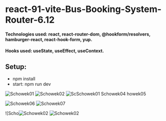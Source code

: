 # react-91-vite-Bus-Booking-System-Router-6.12

#### Technologies used: react, react-router-dom, @hookform/resolvers, hamburger-react, react-hook-form, yup.
#### Hooks used: useState, useEffect, useContext.
## Setup:
* npm install
* start: npm run dev

![Schowek01](https://github.com/ajarek/react-91-vite-Bus-Booking-System-Router-6.12/assets/61388692/3dab01f8-2fe9-4974-8d2e-7e50ded3f649)
![Schowek02](https://github.com/ajarek/react-91-vite-Bus-Booking-System-Router-6.12/assets/61388692/762d1acf-00a9-42ae-9426-0f15664bdad7)
![Sc![Schowek01](https://github.com/ajarek/react-91-vite-Bus-Booking-System-Router-6.12/assets/61388692/26083cf4-b6a0-4f95-a031-9836522a5c55)
![Schowek04](https://github.com/ajarek/react-91-vite-Bus-Booking-System-Router-6.12/assets/61388692/33208951-6374-4d4d-b7a9-cd8e8a45dc50)
howek05](https://github.com/ajarek/react-91-vite-Bus-Booking-System-Router-6.12/assets/61388692/fd09fbc9-8401-4e34-9675-70f23d388e8d)

![Schowek06](https://github.com/ajarek/react-91-vite-Bus-Booking-System-Router-6.12/assets/61388692/782ca70f-a9b7-4a48-8f11-ba80f58980cb)
![Schowek07](https://github.com/ajarek/react-91-vite-Bus-Booking-System-Router-6.12/assets/61388692/4d163871-185a-474b-b235-17581b00870b)

![Scho![Schowek02](https://github.com/ajarek/react-91-vite-Bus-Booking-System-Router-6.12/assets/61388692/0f589fa7-0b9c-4032-b0c8-7349b89a1623)
![Schowek02](https://github.com/ajarek/react-91-vite-Bus-Booking-System-Router-6.12/assets/61388692/516f83f6-3b0e-4dd4-b4cf-7f6e2c272cbf)
